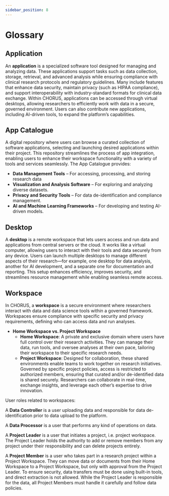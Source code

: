 ```yaml
---
sidebar_position: 8
---
```



# Glossary


## Application
An **application** is a specialized software tool designed for managing and analyzing data. These applications support tasks such as data collection, storage, retrieval, and advanced analysis while ensuring compliance with clinical research protocols and regulatory guidelines. Many include features that enhance data security, maintain privacy (such as HIPAA compliance), and support interoperability with industry-standard formats for clinical data exchange. Within CHORUS, applications can be accessed through virtual desktops, allowing researchers to efficiently work with data in a secure, governed environment. Users can also contribute new applications, including AI-driven tools, to expand the platform’s capabilities.

## App Catalogue
A digital repository where users can browse a curated collection of software applications, selecting and launching desired applications within their project. This repository streamlines the process of app integration, enabling users to enhance their workspace functionality with a variety of tools and services seamlessly.
The App Catalogue provides: 
- **Data Management Tools** – For accessing, processing, and storing research data
- **Visualization and Analysis Software** – For exploring and analyzing diverse datasets.
- **Privacy and Security Tools** – For data de-identification and compliance management.
- **AI and Machine Learning Frameworks** – For developing and testing AI-driven models.

## Desktop
A **desktop** is a remote workspace that lets users access and run data and applications from central servers or the cloud. It works like a virtual computer, allowing users to interact with their tools and data securely from any device. Users can launch multiple desktops to manage different aspects of their research—for example, one desktop for data analysis, another for AI development, and a separate one for documentation and reporting. This setup enhances efficiency, improves security, and streamlines resource management while enabling seamless remote access.

## Workspace
In CHORUS, a **workspace** is a secure environment where researchers interact with data and data science tools within a governed framework. Workspaces ensure compliance with specific security and privacy requirements, defining who can access data and run analyses.
- **Home Workspace vs. Project Workspace** 
  - **Home Workspace**: A private and exclusive domain where users have full control over their research activities. They can manage their data, run tools, and oversee analyses at their own pace, tailoring their workspace to their specific research needs.
  - **Project Workspace**: Designed for collaboration, these shared environments enable teams to work together on research initiatives. Governed by specific project policies, access is restricted to authorized members, ensuring that curated and/or de-identified data is shared securely. Researchers can collaborate in real-time, exchange insights, and leverage each other’s expertise to drive innovation.

User roles related to workspaces: 

A **Data Controller** is a user uploading data and responsible for data de-identification prior to data upload to the platform.

A **Data Processor** is a user that performs any kind of operations on data.

A **Project Leader** is a user that initiates a project, i.e. project workspace. The Project Leader holds the authority to add or remove members from any project under their responsibility and can delete projects entirely.

A **Project Member** is a user who takes part in a research project within a Project Workspace. They can move data or documents from their Home Workspace to a Project Workspace, but only with approval from the Project Leader. To ensure security, data transfers must be done using built-in tools, and direct extraction is not allowed. While the Project Leader is responsible for the data, all Project Members must handle it carefully and follow data policies.






